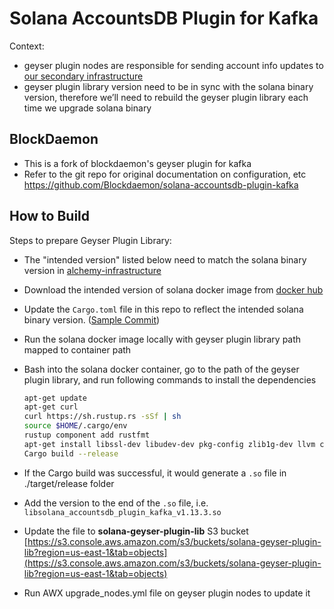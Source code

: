 # Solana AccountsDB Plugin for Kafka
Context:

- geyser plugin nodes are responsible for sending account info updates to [our secondary infrastructure](https://www.notion.so/Solana-Account-Cache-via-Geyser-Plugin-d131d72fd0744dda86b7f9cb2c166d6a)
- geyser plugin library version need to be in sync with the solana binary version, therefore we’ll need to rebuild the geyser plugin library each time we upgrade solana binary

## BlockDaemon
- This is a fork of blockdaemon's geyser plugin for kafka
- Refer to the git repo for original documentation on configuration, etc 
  https://github.com/Blockdaemon/solana-accountsdb-plugin-kafka

## How to Build

Steps to prepare Geyser Plugin Library:
 
- The "intended version" listed below need to match the solana binary version in [alchemy-infrastructure](https://github.com/OMGWINNING/alchemy-infrastructure/blob/master/ansible/group_vars/solana_mainnet#L1)  
- Download the intended version of solana docker image from [docker hub](https://hub.docker.com/r/solanalabs/solana/tags)
- Update the `Cargo.toml` file in this repo to reflect the intended solana binary version. ([Sample Commit](https://github.com/OMGWINNING/solana-accountsdb-plugin-kafka/commit/81fc48d2ed61e8b900665d199e75de2890c6a150)) 
- Run the solana docker image locally with geyser plugin library path mapped to container path
- Bash into the solana docker container, go to the path of the geyser plugin library, and run following commands to install the dependencies

    ```bash
    apt-get update
    apt-get curl
    curl https://sh.rustup.rs -sSf | sh
    source $HOME/.cargo/env
    rustup component add rustfmt
    apt-get install libssl-dev libudev-dev pkg-config zlib1g-dev llvm clang cmake make libprotobuf-dev protobuf-compiler libsdl2-dev
    Cargo build --release
    ```

- If the Cargo build was successful, it would generate a `.so` file in ./target/release folder
- Add the version to the end of the `.so` file, i.e. `libsolana_accountsdb_plugin_kafka_v1.13.3.so`
- Update the file to **solana-geyser-plugin-lib** S3 bucket [https://s3.console.aws.amazon.com/s3/buckets/solana-geyser-plugin-lib?region=us-east-1&tab=objects](https://s3.console.aws.amazon.com/s3/buckets/solana-geyser-plugin-lib?region=us-east-1&tab=objects)
- Run AWX upgrade_nodes.yml file on geyser plugin nodes to update it
